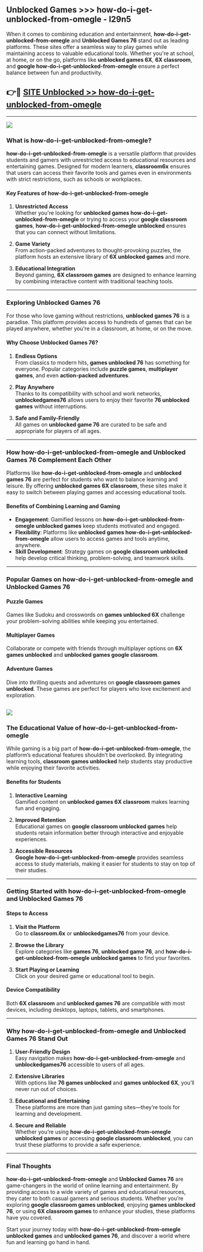 ## Unblocked Games >>> how-do-i-get-unblocked-from-omegle - l29n5 

When it comes to combining education and entertainment, **how-do-i-get-unblocked-from-omegle** and **Unblocked Games 76** stand out as leading platforms. These sites offer a seamless way to play games while maintaining access to valuable educational tools. Whether you're at school, at home, or on the go, platforms like **unblocked games 6X**, **6X classroom**, and **google how-do-i-get-unblocked-from-omegle** ensure a perfect balance between fun and productivity.
## 👉🔴 [SITE Unblocked >> how-do-i-get-unblocked-from-omegle](http://premium.freeplayer.one?title=how-do-i-get-unblocked-from-omegle&ref=22JU)
---
<a href="http://premium.freeplayer.one?title=how-do-i-get-unblocked-from-omegle&ref=22JU/"><img src="https://github.com/user-attachments/assets/438f12ca-57a4-47a3-8ead-c64da593a1e5"/></a>
### What is how-do-i-get-unblocked-from-omegle?  

**how-do-i-get-unblocked-from-omegle** is a versatile platform that provides students and gamers with unrestricted access to educational resources and entertaining games. Designed for modern learners, **classroom6x** ensures that users can access their favorite tools and games even in environments with strict restrictions, such as schools or workplaces.  

#### Key Features of how-do-i-get-unblocked-from-omegle  

1. **Unrestricted Access**  
   Whether you're looking for **unblocked games how-do-i-get-unblocked-from-omegle** or trying to access your **google classroom games**, **how-do-i-get-unblocked-from-omegle unblocked** ensures that you can connect without limitations.  

2. **Game Variety**  
   From action-packed adventures to thought-provoking puzzles, the platform hosts an extensive library of **6X unblocked games** and more.  

3. **Educational Integration**  
   Beyond gaming, **6X classroom games** are designed to enhance learning by combining interactive content with traditional teaching tools.  



---

### Exploring Unblocked Games 76  

For those who love gaming without restrictions, **unblocked games 76** is a paradise. This platform provides access to hundreds of games that can be played anywhere, whether you're in a classroom, at home, or on the move.  

#### Why Choose Unblocked Games 76?  

1. **Endless Options**  
   From classics to modern hits, **games unblocked 76** has something for everyone. Popular categories include **puzzle games**, **multiplayer games**, and even **action-packed adventures**.  

2. **Play Anywhere**  
   Thanks to its compatibility with school and work networks, **unblockedgames76** allows users to enjoy their favorite **76 unblocked games** without interruptions.  

3. **Safe and Family-Friendly**  
   All games on **unblocked game 76** are curated to be safe and appropriate for players of all ages.  

---

### How how-do-i-get-unblocked-from-omegle and Unblocked Games 76 Complement Each Other  

Platforms like **how-do-i-get-unblocked-from-omegle** and **unblocked games 76** are perfect for students who want to balance learning and leisure. By offering **unblocked games 6X classroom**, these sites make it easy to switch between playing games and accessing educational tools.  

#### Benefits of Combining Learning and Gaming  

- **Engagement**: Gamified lessons on **how-do-i-get-unblocked-from-omegle unblocked games** keep students motivated and engaged.  
- **Flexibility**: Platforms like **unblocked games how-do-i-get-unblocked-from-omegle** allow users to access games and tools anytime, anywhere.  
- **Skill Development**: Strategy games on **google classroom unblocked** help develop critical thinking, problem-solving, and teamwork skills.  

---

### Popular Games on how-do-i-get-unblocked-from-omegle and Unblocked Games 76  

#### Puzzle Games  

Games like Sudoku and crosswords on **games unblocked 6X** challenge your problem-solving abilities while keeping you entertained.  

#### Multiplayer Games  

Collaborate or compete with friends through multiplayer options on **6X games unblocked** and **unblocked games google classroom**.  

#### Adventure Games  

Dive into thrilling quests and adventures on **google classroom games unblocked**. These games are perfect for players who love excitement and exploration.  

<a href="http://download.freeplayer.one?title=how-do-i-get-unblocked-from-omegle&ref=23D/"><img src="https://github.com/user-attachments/assets/fe0c3e91-c8e1-489c-acf0-e2f614c12fb8"/></a>
---

### The Educational Value of how-do-i-get-unblocked-from-omegle  

While gaming is a big part of **how-do-i-get-unblocked-from-omegle**, the platform’s educational features shouldn’t be overlooked. By integrating learning tools, **classroom games unblocked** help students stay productive while enjoying their favorite activities.  

#### Benefits for Students  

1. **Interactive Learning**  
   Gamified content on **unblocked games 6X classroom** makes learning fun and engaging.  

2. **Improved Retention**  
   Educational games on **google classroom unblocked games** help students retain information better through interactive and enjoyable experiences.  

3. **Accessible Resources**  
   **Google how-do-i-get-unblocked-from-omegle** provides seamless access to study materials, making it easier for students to stay on top of their studies.  

---

### Getting Started with how-do-i-get-unblocked-from-omegle and Unblocked Games 76  

#### Steps to Access  

1. **Visit the Platform**  
   Go to **classroom.6x** or **unblockedgames76** from your device.  

2. **Browse the Library**  
   Explore categories like **games 76**, **unblocked game 76**, and **how-do-i-get-unblocked-from-omegle unblocked games** to find your favorites.  

3. **Start Playing or Learning**  
   Click on your desired game or educational tool to begin.  

#### Device Compatibility  

Both **6X classroom** and **unblocked games 76** are compatible with most devices, including desktops, laptops, tablets, and smartphones.  

---

### Why how-do-i-get-unblocked-from-omegle and Unblocked Games 76 Stand Out  

1. **User-Friendly Design**  
   Easy navigation makes **how-do-i-get-unblocked-from-omegle** and **unblockedgames76** accessible to users of all ages.  

2. **Extensive Libraries**  
   With options like **76 games unblocked** and **games unblocked 6X**, you’ll never run out of choices.  

3. **Educational and Entertaining**  
   These platforms are more than just gaming sites—they’re tools for learning and development.  

4. **Secure and Reliable**  
   Whether you’re using **how-do-i-get-unblocked-from-omegle unblocked games** or accessing **google classroom unblocked**, you can trust these platforms to provide a safe experience.  

---

### Final Thoughts  

**how-do-i-get-unblocked-from-omegle** and **Unblocked Games 76** are game-changers in the world of online learning and entertainment. By providing access to a wide variety of games and educational resources, they cater to both casual gamers and serious students. Whether you’re exploring **google classroom games unblocked**, enjoying **games unblocked 76**, or using **6X classroom games** to enhance your studies, these platforms have you covered.  

Start your journey today with **how-do-i-get-unblocked-from-omegle unblocked games** and **unblocked games 76**, and discover a world where fun and learning go hand in hand.  